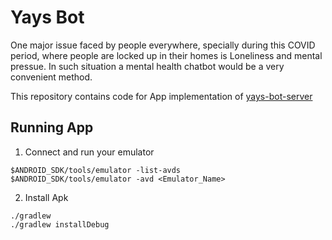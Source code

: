# Yays Bot

One major issue faced by people everywhere, specially during this COVID period, where people are locked up in their homes is Loneliness and mental pressue. In such situation a mental health chatbot would be a very convenient method. 

This repository contains code for App implementation of [yays-bot-server](https://github.com/avikumar15/ai-project-server)

## Running App

1. Connect and run your emulator

```
$ANDROID_SDK/tools/emulator -list-avds
$ANDROID_SDK/tools/emulator -avd <Emulator_Name>
```

2. Install Apk

```
./gradlew
./gradlew installDebug
```
